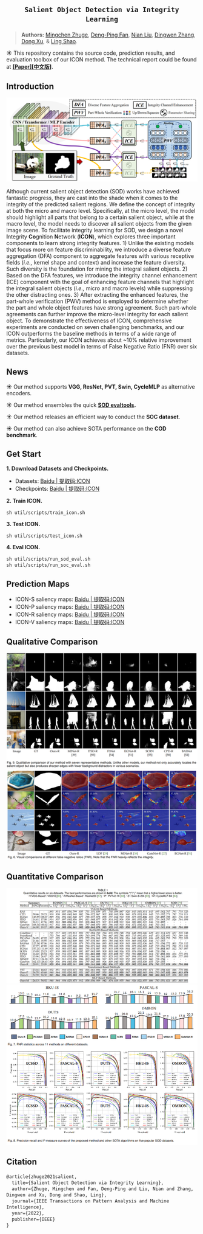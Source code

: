 ## <p align=center>`Salient Object Detection via Integrity Learning`</p><!-- omit in toc -->

> **Authors:**
> [Mingchen Zhuge](https://github.com/GewelsJI),
> [Deng-Ping Fan](https://dengpingfan.github.io/),
> [Nian Liu](https://scholar.google.com/citations?user=ZSilWs4AAAAJ&hl=zh-CN),
> [Dingwen Zhang](https://scholar.google.com/citations?user=lKFZwK0AAAAJ&hl=zh-CN&oi=sra),
> [Dong Xu](https://scholar.google.com/citations?user=7Hdu5k4AAAAJ&hl=zh-CN), &
> [Ling Shao](https://scholar.google.com/citations?user=z84rLjoAAAAJ&hl=zh-CN).

☀️ This repository contains the source code, prediction results, and evaluation toolbox of our ICON method. The technical report could be found at [**[Paper]**](https://arxiv.org/pdf/2101.07663.pdf)[**[中文版]**](https://dengpingfan.github.io/papers/[2022][TPAMI]ICON_Chinese.pdf).

## Introduction
![framework](util/figure/framework.png) 

Although current salient object detection (SOD) works have achieved fantastic progress, they are cast into the shade when it comes to the integrity of the predicted salient regions. We define the concept of integrity at both the micro and macro level. Specifically, at the micro level, the model should highlight all parts that belong to a certain salient object, while at the macro level, the model needs to discover all salient objects from the given image scene. To facilitate integrity learning for SOD, we design a novel **I**ntegrity **Co**gnition **N**etwork (**ICON**), which explores three important components to learn strong integrity features. 1) Unlike the existing models that focus more on feature discriminability, we introduce a  diverse feature aggregation (DFA) component to aggregate features with various receptive fields (*i.e.,* kernel shape and context) and increase the feature diversity. Such diversity is the foundation for mining the integral salient objects. 2) Based on the DFA features, we introduce the integrity channel enhancement (ICE) component with the goal of enhancing feature channels that highlight the integral salient objects (*i.e.,* micro and macro levels) while suppressing the other distracting ones. 3) After extracting the enhanced features, the part-whole verification (PWV) method is employed to determine whether the part and whole object features have strong agreement. Such part-whole agreements can further improve the micro-level integrity for each salient object. To demonstrate the effectiveness of ICON, comprehensive experiments are conducted on seven challenging benchmarks, and our ICON outperforms the baseline methods in terms of a wide range of metrics. Particularly, our ICON achieves about ~10% relative improvement over the previous best model in terms of False Negative Ratio (FNR) over six datasets.

## News

☀️ Our method supports **VGG, ResNet, PVT, Swin, CycleMLP** as alternative encoders.

☀️ Our method ensembles the quick **[SOD evaltools](https://github.com/mczhuge/SOCToolbox).**

☀️ Our method releases an efficient way to conduct the **SOC dataset**.

☀️ Our method can also achieve SOTA performance on the **COD benchmark**.

## Get Start
**1. Download Datasets and Checkpoints.**

- Datasets: [Baidu | 提取码:ICON](https://pan.baidu.com/s/1zFXR-xIykUhoj86kiQ3GxA) 
- Checkpoints: [Baidu | 提取码:ICON](https://pan.baidu.com/s/1zFXR-xIykUhoj86kiQ3GxA) 

**2. Train ICON.**
```
sh util/scripts/train_icon.sh
```

**3. Test ICON.**
```
sh util/scripts/test_icon.sh
```

**4. Eval ICON.**
```
sh util/scripts/run_sod_eval.sh
sh util/scripts/run_soc_eval.sh
```

## Prediction Maps
- ICON-S saliency maps: [Baidu | 提取码:ICON](https://pan.baidu.com/s/18_61oFS2iTlsenFEFKAjzg) 
- ICON-P saliency maps: [Baidu | 提取码:ICON](https://pan.baidu.com/s/1Qk7rXrkdrkNgpeHbEaBZUA) 
- ICON-R saliency maps: [Baidu | 提取码:ICON](https://pan.baidu.com/s/13QxDdOMrSrXj_O_XlWwhbw) 
- ICON-V saliency maps: [Baidu | 提取码:ICON](https://pan.baidu.com/s/1lded2LsYb07uAMGDT9XNNA) 

## Qualitative Comparison
![result4](util/figure/result_4.png) 
![result2](util/figure/result_2.png) 
## Quantitative Comparison
![result1](util/figure/result_1.png)
![result5](util/figure/result_5.png) 

## Citation
```
@article{zhuge2021salient,
  title={Salient Object Detection via Integrity Learning},
  author={Zhuge, Mingchen and Fan, Deng-Ping and Liu, Nian and Zhang, Dingwen and Xu, Dong and Shao, Ling},
  journal={IEEE Transactions on Pattern Analysis and Machine Intelligence},
  year={2022},
  publisher={IEEE}
}
```
